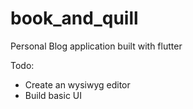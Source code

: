 # book_and_quill

Personal Blog application built with flutter

Todo:

- Create an wysiwyg editor
- Build basic UI
